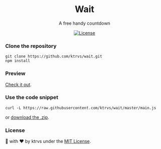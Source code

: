 <h1 align="center"> Wait </h1>
<p align="center">A free handy countdown</p>
<p align="center">
  <a href="http://vutondesign.com/MyMIT"><img src="https://img.shields.io/badge/license-MIT-blue.svg" alt="License"></a>
</p>

### Clone the repository
```
git clone https://github.com/ktrvs/wait.git
npm install
```

### Preview
[Check it out](https://ktrvs.com/wait).

### Use the code snippet
```
curl -L https://raw.githubusercontent.com/ktrvs/wait/master/main.js
``` 
or [download the .zip](https://raw.githubusercontent.com/ktrvs/wait/master/main.js).

### License 
🎨 with ❤️ by ktrvs under the [MIT License](http://ktrvs.com/mymit/).

